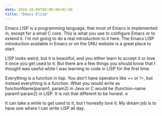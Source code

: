 ```yaml
---
date: 2018-10-09T08:00:00+02:00
title: "Emacs Elisp"
---
```



Emacs LISP is a programming language, that most of Emacs is implemented in, except for a small C core. This is what you use to configure Emacs or to extend it. I'm not going to do a real introduction to it here. The Emacs LISP introduction available in Emacs or on the GNU website is a great place to start. 

LISP looks weird, but it is beautiful, and you either learn to accept it or love it once you get used to it. But there are a few things you should know that I thought was useful while I was learning to code in LISP for the first time. 

Everything is a function in lisp. You don't have operators like == or !=, but instead everything is a function. What you would write as functionName(param1, param2) in Java or C would be (function-name param1 param2) in LISP. It is not that different to be honest. e

It can take a while to get used to it, but I honestly love it. My dream job is to have one where I can write LISP all day. 
